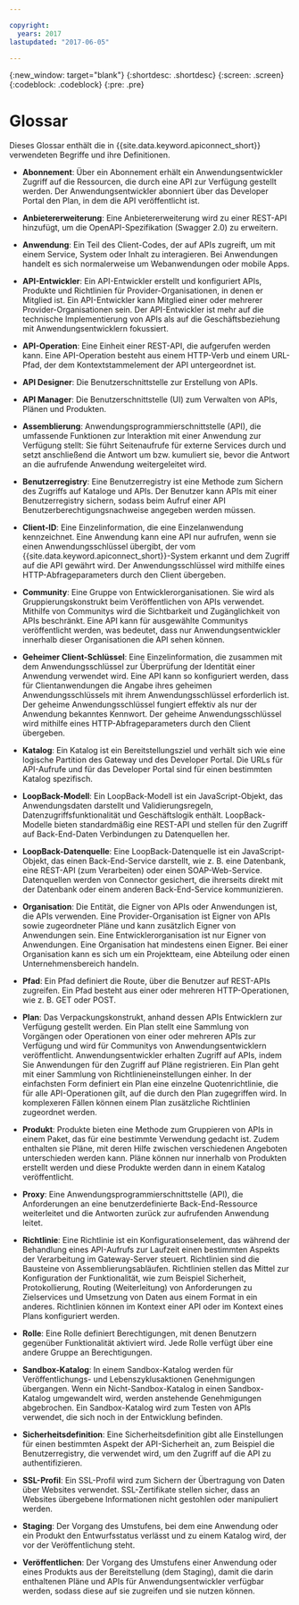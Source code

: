```yaml
---

copyright:
  years: 2017
lastupdated: "2017-06-05"

---
```


{:new_window: target="blank"}
{:shortdesc: .shortdesc}
{:screen: .screen}
{:codeblock: .codeblock}
{:pre: .pre}

# Glossar

Dieses Glossar enthält die in {{site.data.keyword.apiconnect_short}} verwendeten Begriffe und ihre Definitionen.

- **Abonnement**: Über ein Abonnement erhält ein Anwendungsentwickler Zugriff auf die Ressourcen, die durch eine API zur Verfügung gestellt werden. Der Anwendungsentwickler abonniert über das Developer Portal den Plan, in dem die API veröffentlicht ist.

- **Anbietererweiterung**: Eine Anbietererweiterung wird zu einer REST-API hinzufügt, um die OpenAPI-Spezifikation (Swagger 2.0) zu erweitern.

- **Anwendung**: Ein Teil des Client-Codes, der auf APIs zugreift, um mit einem Service, System oder Inhalt zu interagieren. Bei Anwendungen handelt es sich normalerweise um Webanwendungen oder mobile Apps.

- **API-Entwickler**: Ein API-Entwickler erstellt und konfiguriert APIs, Produkte und Richtlinien für Provider-Organisationen, in denen er Mitglied ist. Ein API-Entwickler kann Mitglied einer oder mehrerer Provider-Organisationen sein. Der API-Entwickler ist mehr auf die technische Implementierung von APIs als auf die Geschäftsbeziehung mit Anwendungsentwicklern fokussiert.

- **API-Operation**: Eine Einheit einer REST-API, die aufgerufen werden kann. Eine API-Operation  besteht aus einem HTTP-Verb und einem URL-Pfad, der dem Kontextstammelement der API untergeordnet ist. 

- **API Designer**: Die Benutzerschnittstelle zur Erstellung von APIs.

- **API Manager**: Die Benutzerschnittstelle (UI) zum Verwalten von APIs, Plänen und Produkten.

- **Assemblierung**: Anwendungsprogrammierschnittstelle (API), die umfassende Funktionen zur Interaktion mit einer Anwendung zur Verfügung stellt: Sie führt Seitenaufrufe für externe Services durch und setzt anschließend die Antwort um bzw. kumuliert sie, bevor die Antwort an die aufrufende Anwendung weitergeleitet wird.

- **Benutzerregistry**: Eine Benutzerregistry ist eine Methode zum Sichern des Zugriffs auf Kataloge und APIs. Der Benutzer kann APIs mit einer Benutzerregistry sichern, sodass beim Aufruf einer API Benutzerberechtigungsnachweise angegeben werden müssen.

- **Client-ID**: Eine Einzelinformation, die eine Einzelanwendung kennzeichnet. Eine Anwendung kann eine API nur aufrufen, wenn sie einen Anwendungsschlüssel übergibt, der vom {{site.data.keyword.apiconnect_short}}-System erkannt und dem Zugriff auf die API gewährt wird. Der Anwendungsschlüssel wird mithilfe eines HTTP-Abfrageparameters durch den Client übergeben.

- **Community**: Eine Gruppe von Entwicklerorganisationen. Sie wird als Gruppierungskonstrukt beim Veröffentlichen von APIs verwendet. Mithilfe von Communitys wird die Sichtbarkeit und Zugänglichkeit von APIs beschränkt. Eine API kann für ausgewählte Communitys veröffentlicht werden, was bedeutet, dass nur Anwendungsentwickler innerhalb dieser Organisationen die API sehen können.

- **Geheimer Client-Schlüssel**: Eine Einzelinformation, die zusammen mit dem Anwendungsschlüssel zur Überprüfung der Identität einer Anwendung verwendet wird. Eine API kann so konfiguriert werden, dass für Clientanwendungen die Angabe ihres geheimen Anwendungsschlüssels mit ihrem Anwendungsschlüssel erforderlich ist. Der geheime Anwendungsschlüssel fungiert effektiv als nur der Anwendung bekanntes Kennwort. Der geheime Anwendungsschlüssel wird mithilfe eines HTTP-Abfrageparameters durch den Client übergeben.

- **Katalog**: Ein Katalog ist ein Bereitstellungsziel und verhält sich wie eine logische Partition des Gateway und des Developer Portal. Die URLs für API-Aufrufe und für das Developer Portal sind für einen bestimmten Katalog spezifisch.

- **LoopBack-Modell**: Ein LoopBack-Modell ist ein JavaScript-Objekt, das Anwendungsdaten darstellt und Validierungsregeln, Datenzugriffsfunktionalität und Geschäftslogik enthält. LoopBack-Modelle bieten standardmäßig eine REST-API und stellen für den Zugriff auf Back-End-Daten Verbindungen zu Datenquellen her.

- **LoopBack-Datenquelle**: Eine LoopBack-Datenquelle ist ein JavaScript-Objekt, das einen Back-End-Service darstellt, wie z. B. eine Datenbank, eine REST-API (zum Verarbeiten) oder einen SOAP-Web-Service. Datenquellen werden von Connector gesichert, die ihrerseits direkt mit der Datenbank oder einem anderen Back-End-Service kommunizieren.

- **Organisation**: Die Entität, die Eigner von APIs oder Anwendungen ist, die APIs verwenden. Eine Provider-Organisation ist Eigner von APIs sowie zugeordneter Pläne und kann zusätzlich Eigner von Anwendungen sein. Eine Entwicklerorganisation ist nur Eigner von Anwendungen. Eine Organisation hat mindestens einen Eigner. Bei einer Organisation kann es sich um ein Projektteam, eine Abteilung oder einen Unternehmensbereich handeln.

- **Pfad**: Ein Pfad definiert die Route, über die Benutzer auf REST-APIs zugreifen. Ein Pfad besteht aus einer oder mehreren HTTP-Operationen, wie z. B. GET oder POST. 

- **Plan**: Das Verpackungskonstrukt, anhand dessen APIs Entwicklern zur Verfügung gestellt werden. Ein Plan stellt eine Sammlung von Vorgängen oder Operationen von einer oder mehreren APIs zur Verfügung und wird für Communitys von Anwendungsentwicklern veröffentlicht. Anwendungsentwickler erhalten Zugriff auf APIs, indem Sie Anwendungen für den Zugriff auf Pläne registrieren. Ein Plan geht mit einer Sammlung von Richtlinieneinstellungen einher. In der einfachsten Form definiert ein Plan eine einzelne Quotenrichtlinie, die für alle API-Operationen gilt, auf die durch den Plan zugegriffen wird. In komplexeren Fällen können einem Plan zusätzliche Richtlinien zugeordnet werden.

- **Produkt**: Produkte bieten eine Methode zum Gruppieren von APIs in einem Paket, das für eine bestimmte Verwendung gedacht ist. Zudem enthalten sie Pläne, mit deren Hilfe zwischen verschiedenen Angeboten unterschieden werden kann. Pläne können nur innerhalb von Produkten erstellt werden und diese Produkte werden dann in einem Katalog veröffentlicht.

- **Proxy**: Eine Anwendungsprogrammierschnittstelle (API), die Anforderungen an eine benutzerdefinierte Back-End-Ressource weiterleitet und die Antworten zurück zur aufrufenden Anwendung leitet.

- **Richtlinie**: Eine Richtlinie ist ein Konfigurationselement, das während der Behandlung eines API-Aufrufs zur Laufzeit einen bestimmten Aspekts der Verarbeitung im Gateway-Server steuert. Richtlinien sind die Bausteine von Assemblierungsabläufen. Richtlinien stellen das Mittel zur Konfiguration der Funktionalität, wie zum Beispiel Sicherheit, Protokollierung, Routing (Weiterleitung) von Anforderungen zu Zielservices und Umsetzung von Daten aus einem Format in ein anderes. Richtlinien können im Kontext einer API oder im Kontext eines Plans konfiguriert werden.

- **Rolle**: Eine Rolle definiert Berechtigungen, mit denen Benutzern gegenüber Funktionalität aktiviert wird. Jede Rolle verfügt über eine andere Gruppe an Berechtigungen.

- **Sandbox-Katalog**: In einem Sandbox-Katalog werden für Veröffentlichungs- und Lebenszyklusaktionen Genehmigungen übergangen. Wenn ein Nicht-Sandbox-Katalog in einen Sandbox-Katalog umgewandelt wird, werden anstehende Genehmigungen abgebrochen. Ein Sandbox-Katalog wird zum Testen von APIs verwendet, die sich noch in der Entwicklung befinden.

- **Sicherheitsdefinition**: Eine Sicherheitsdefinition gibt alle Einstellungen für einen bestimmten Aspekt der API-Sicherheit an, zum Beispiel die Benutzerregistry, die verwendet wird, um den Zugriff auf die API zu authentifizieren.

- **SSL-Profil**: Ein SSL-Profil wird zum Sichern der Übertragung von Daten über Websites verwendet. SSL-Zertifikate stellen sicher, dass an Websites übergebene Informationen nicht gestohlen oder manipuliert werden.

- **Staging**: Der Vorgang des Umstufens, bei dem eine Anwendung oder ein Produkt den Entwurfsstatus verlässt und zu einem Katalog wird, der vor der Veröffentlichung steht.

- **Veröffentlichen**: Der Vorgang des Umstufens einer Anwendung oder eines Produkts aus der Bereitstellung (dem Staging), damit die darin enthaltenen Pläne und APIs für Anwendungsentwickler verfügbar werden, sodass diese auf sie zugreifen und sie nutzen können.
